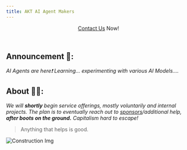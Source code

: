 ```yaml
---
title: AKT AI Agent Makers
---
```

<header>
<!--
[AKT Logo](https://avatars.githubusercontent.com/u/180512282)
-->

[Contact Us](https://aktai.slack.com) Now!

</header>

## Announcement 📢: 


_AI Agents are here❗ Learning... experimenting with various AI Models...._
<!--
<img src=https://octodex.github.com/images/constructocat2.jpg alt=celebrate width=300 align=right>
-->


## About 🫵🏿:


_We will **shortly** begin service offerings, mostly voluntarily and internal projects. The plan is to eventually reach out to [sponsors](https://github.com/sponsors/accounts)/additional help, **after boots on the ground.** Capitalism hard to escape!_


> Anything that helps is good.


![Construction Img](<src img=https://octodex.github.com/images/constructocat2.jpg width="200" height="200">)

<!--
<img src=https://octodex.github.com/images/constructocat2jpg alt=celebrate width=300 align=right>
-->
